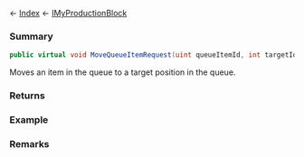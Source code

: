 ← [Index](Api-Index) ← [IMyProductionBlock](Sandbox.ModAPI.Ingame.IMyProductionBlock)

### Summary

```csharp
public virtual void MoveQueueItemRequest(uint queueItemId, int targetIdx)
```

Moves an item in the queue to a target position in the queue.

### Returns

### Example

### Remarks

